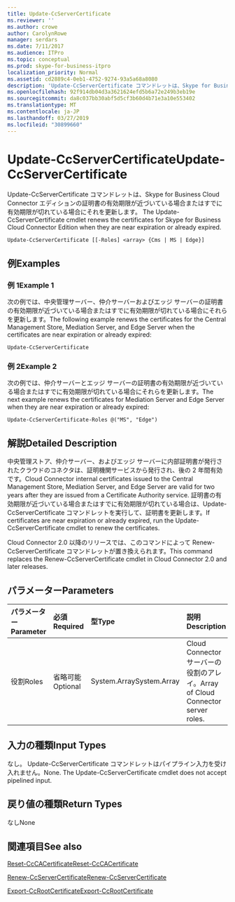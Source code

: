 ```yaml
---
title: Update-CcServerCertificate
ms.reviewer: ''
ms.author: crowe
author: CarolynRowe
manager: serdars
ms.date: 7/11/2017
ms.audience: ITPro
ms.topic: conceptual
ms.prod: skype-for-business-itpro
localization_priority: Normal
ms.assetid: cd2889c4-0eb1-4752-9274-93a5a68a8080
description: 'Update-CcServerCertificate コマンドレットは、Skype for Business Cloud Connector エディションの証明書の有効期限が近づいている場合またはすでに有効期限が切れている場合にそれを更新します。 '
ms.openlocfilehash: 92f914db04d3a3621624efd5b6a72e249b3eb19e
ms.sourcegitcommit: da8c037bb30abf5d5cf3b60d4b71e3a10e553402
ms.translationtype: MT
ms.contentlocale: ja-JP
ms.lasthandoff: 03/27/2019
ms.locfileid: "30899660"
---
```

# <a name="update-ccservercertificate"></a><span data-ttu-id="e99ce-103">Update-CcServerCertificate</span><span class="sxs-lookup"><span data-stu-id="e99ce-103">Update-CcServerCertificate</span></span>
 
<span data-ttu-id="e99ce-104">Update-CcServerCertificate コマンドレットは、Skype for Business Cloud Connector エディションの証明書の有効期限が近づいている場合またはすでに有効期限が切れている場合にそれを更新します。 </span><span class="sxs-lookup"><span data-stu-id="e99ce-104">The Update-CcServerCertificate cmdlet renews the certificates for Skype for Business Cloud Connector Edition when they are near expiration or already expired.</span></span> 
  
```
Update-CcServerCertificate [[-Roles] <array> {Cms | MS | Edge}]
```

## <a name="examples"></a><span data-ttu-id="e99ce-105">例</span><span class="sxs-lookup"><span data-stu-id="e99ce-105">Examples</span></span>
<span data-ttu-id="e99ce-106"><a name="Examples"> </a></span><span class="sxs-lookup"><span data-stu-id="e99ce-106"></span></span>

### <a name="example-1"></a><span data-ttu-id="e99ce-107">例 1</span><span class="sxs-lookup"><span data-stu-id="e99ce-107">Example 1</span></span>

<span data-ttu-id="e99ce-108">次の例では、中央管理サーバー、仲介サーバーおよびエッジ サーバーの証明書の有効期限が近づいている場合またはすでに有効期限が切れている場合にそれらを更新します。</span><span class="sxs-lookup"><span data-stu-id="e99ce-108">The following example renews the certificates for the Central Management Store, Mediation Server, and Edge Server when the certificates are near expiration or already expired:</span></span>
  
```
Update-CcServerCertificate
```

### <a name="example-2"></a><span data-ttu-id="e99ce-109">例 2</span><span class="sxs-lookup"><span data-stu-id="e99ce-109">Example 2</span></span>

<span data-ttu-id="e99ce-110">次の例では、仲介サーバーとエッジ サーバーの証明書の有効期限が近づいている場合またはすでに有効期限が切れている場合にそれらを更新します。</span><span class="sxs-lookup"><span data-stu-id="e99ce-110">The next example renews the certificates for Mediation Server and Edge Server when they are near expiration or already expired:</span></span>
  
```
Update-CcServerCertificate-Roles @("MS", "Edge")
```

## <a name="detailed-description"></a><span data-ttu-id="e99ce-111">解説</span><span class="sxs-lookup"><span data-stu-id="e99ce-111">Detailed Description</span></span>
<span data-ttu-id="e99ce-112"><a name="DetailedDescription"> </a></span><span class="sxs-lookup"><span data-stu-id="e99ce-112"></span></span>

<span data-ttu-id="e99ce-113">中央管理ストア、仲介サーバー、およびエッジ サーバーに内部証明書が発行されたクラウドのコネクタは、証明機関サービスから発行され、後の 2 年間有効です。</span><span class="sxs-lookup"><span data-stu-id="e99ce-113">Cloud Connector internal certificates issued to the Central Management Store, Mediation Server, and Edge Server are valid for two years after they are issued from a Certificate Authority service.</span></span> <span data-ttu-id="e99ce-114">証明書の有効期限が近づいている場合またはすでに有効期限が切れている場合は、Update-CcServerCertificate コマンドレットを実行して、証明書を更新します。</span><span class="sxs-lookup"><span data-stu-id="e99ce-114">If certificates are near expiration or already expired, run the Update-CcServerCertificate cmdlet to renew the certificates.</span></span> 
  
<span data-ttu-id="e99ce-115">Cloud Connector 2.0 以降のリリースでは、このコマンドによって Renew-CcServerCertificate コマンドレットが置き換えられます。</span><span class="sxs-lookup"><span data-stu-id="e99ce-115">This command replaces the Renew-CcServerCertificate cmdlet in Cloud Connector 2.0 and later releases.</span></span>
  
## <a name="parameters"></a><span data-ttu-id="e99ce-116">パラメーター</span><span class="sxs-lookup"><span data-stu-id="e99ce-116">Parameters</span></span>
<span data-ttu-id="e99ce-117"><a name="DetailedDescription"> </a></span><span class="sxs-lookup"><span data-stu-id="e99ce-117"></span></span>

|<span data-ttu-id="e99ce-118">**パラメーター**</span><span class="sxs-lookup"><span data-stu-id="e99ce-118">**Parameter**</span></span>|<span data-ttu-id="e99ce-119">**必須**</span><span class="sxs-lookup"><span data-stu-id="e99ce-119">**Required**</span></span>|<span data-ttu-id="e99ce-120">**型**</span><span class="sxs-lookup"><span data-stu-id="e99ce-120">**Type**</span></span>|<span data-ttu-id="e99ce-121">**説明**</span><span class="sxs-lookup"><span data-stu-id="e99ce-121">**Description**</span></span>|
|:-----|:-----|:-----|:-----|
|<span data-ttu-id="e99ce-122">役割</span><span class="sxs-lookup"><span data-stu-id="e99ce-122">Roles</span></span>  <br/> |<span data-ttu-id="e99ce-123">省略可能</span><span class="sxs-lookup"><span data-stu-id="e99ce-123">Optional</span></span>  <br/> |<span data-ttu-id="e99ce-124">System.Array</span><span class="sxs-lookup"><span data-stu-id="e99ce-124">System.Array</span></span>  <br/> | <span data-ttu-id="e99ce-125">Cloud Connector サーバーの役割のアレイ。</span><span class="sxs-lookup"><span data-stu-id="e99ce-125">Array of Cloud Connector server roles.</span></span> <br/> |
   
## <a name="input-types"></a><span data-ttu-id="e99ce-126">入力の種類</span><span class="sxs-lookup"><span data-stu-id="e99ce-126">Input Types</span></span>
<span data-ttu-id="e99ce-127"><a name="InputTypes"> </a></span><span class="sxs-lookup"><span data-stu-id="e99ce-127"></span></span>

<span data-ttu-id="e99ce-p102">なし。 Update-CcServerCertificate コマンドレットはパイプライン入力を受け入れません。</span><span class="sxs-lookup"><span data-stu-id="e99ce-p102">None. The Update-CcServerCertificate cmdlet does not accept pipelined input.</span></span>
  
## <a name="return-types"></a><span data-ttu-id="e99ce-130">戻り値の種類</span><span class="sxs-lookup"><span data-stu-id="e99ce-130">Return Types</span></span>
<span data-ttu-id="e99ce-131"><a name="ReturnTypes"> </a></span><span class="sxs-lookup"><span data-stu-id="e99ce-131"></span></span>

<span data-ttu-id="e99ce-132">なし</span><span class="sxs-lookup"><span data-stu-id="e99ce-132">None</span></span>
  
## <a name="see-also"></a><span data-ttu-id="e99ce-133">関連項目</span><span class="sxs-lookup"><span data-stu-id="e99ce-133">See also</span></span>
<span data-ttu-id="e99ce-134"><a name="ReturnTypes"> </a></span><span class="sxs-lookup"><span data-stu-id="e99ce-134"></span></span>

[<span data-ttu-id="e99ce-135">Reset-CcCACertificate</span><span class="sxs-lookup"><span data-stu-id="e99ce-135">Reset-CcCACertificate</span></span>](reset-cccacertificate.md)
  
[<span data-ttu-id="e99ce-136">Renew-CcServerCertificate</span><span class="sxs-lookup"><span data-stu-id="e99ce-136">Renew-CcServerCertificate</span></span>](renew-ccservercertificate.md)
  
[<span data-ttu-id="e99ce-137">Export-CcRootCertificate</span><span class="sxs-lookup"><span data-stu-id="e99ce-137">Export-CcRootCertificate</span></span>](export-ccrootcertificate.md)
  

